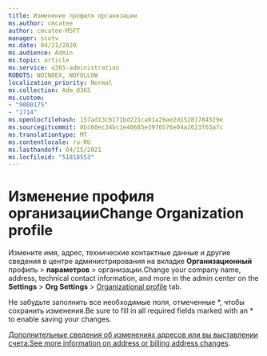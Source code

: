 ```yaml
---
title: Изменение профиля организации
ms.author: cmcatee
author: cmcatee-MSFT
manager: scotv
ms.date: 04/21/2020
ms.audience: Admin
ms.topic: article
ms.service: o365-administration
ROBOTS: NOINDEX, NOFOLLOW
localization_priority: Normal
ms.collection: Adm_O365
ms.custom:
- "9000175"
- "1714"
ms.openlocfilehash: 157ad13c6171bd221ca61a29ae2d15281784529e
ms.sourcegitcommit: 8bc60ec34bc1e40685e3976576e04a2623f63a7c
ms.translationtype: MT
ms.contentlocale: ru-RU
ms.lasthandoff: 04/15/2021
ms.locfileid: "51818553"
---
```

# <a name="change-organization-profile"></a><span data-ttu-id="146e7-102">Изменение профиля организации</span><span class="sxs-lookup"><span data-stu-id="146e7-102">Change Organization profile</span></span>

<span data-ttu-id="146e7-103">Измените имя, адрес, технические контактные данные и другие сведения в центре администрирования на вкладке **Организационный** профиль  >  **параметров**  >  [](https://admin.microsoft.com/AdminPortal/Home#/Settings/OrganizationProfile/:/Settings/L1/OrganizationInformation) организации.</span><span class="sxs-lookup"><span data-stu-id="146e7-103">Change your company name, address, technical contact information, and more in the admin center on the **Settings** > **Org Settings** > [Organizational profile](https://admin.microsoft.com/AdminPortal/Home#/Settings/OrganizationProfile/:/Settings/L1/OrganizationInformation) tab.</span></span>

<span data-ttu-id="146e7-104">Не забудьте заполнить все необходимые поля, отмеченные \*, чтобы сохранить изменения.</span><span class="sxs-lookup"><span data-stu-id="146e7-104">Be sure to fill in all required fields marked with an \* to enable saving your changes.</span></span>

<span data-ttu-id="146e7-105">[Дополнительные сведения об изменениях адресов или вы выставлении счета.](https://docs.microsoft.com/microsoft-365/admin/manage/change-address-contact-and-more)</span><span class="sxs-lookup"><span data-stu-id="146e7-105">[See more information on address or billing address changes](https://docs.microsoft.com/microsoft-365/admin/manage/change-address-contact-and-more).</span></span>
